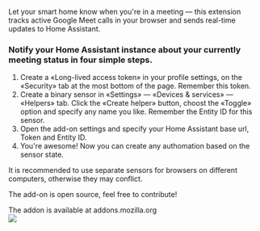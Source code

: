 Let your smart home know when you're in a meeting — this extension tracks active Google Meet calls in your browser and sends real-time updates to Home Assistant.

### Notify your Home Assistant instance about your currently meeting status in four simple steps.

1. Create a «Long-lived access token» in your profile settings, on the «Security» tab at the most bottom of the page. Remember this token.
2. Create a binary sensor in «Settings» — «Devices & services» — «Helpers» tab. Click the «Create helper» button, choost the «Toggle» option and specify any name you like. Remember the Entity ID for this sensor.
3. Open the add-on settings and specify your Home Assistant base url, Token and Entity ID.
4. You're awesome! Now you can create any authomation based on the sensor state.

It is recommended to use separate sensors for browsers on different computers, otherwise they may conflict.

The add-on is open source, feel free to contribute!

The addon is available at addons.mozilla.org  
[![](https://blog.mozilla.org/addons/files/2015/11/get-the-addon.png)](https://addons.mozilla.org/ru/firefox/addon/meet-to-hass-integration/)